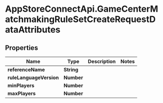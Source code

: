 # AppStoreConnectApi.GameCenterMatchmakingRuleSetCreateRequestDataAttributes

## Properties

Name | Type | Description | Notes
------------ | ------------- | ------------- | -------------
**referenceName** | **String** |  | 
**ruleLanguageVersion** | **Number** |  | 
**minPlayers** | **Number** |  | 
**maxPlayers** | **Number** |  | 


